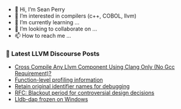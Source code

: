 - 👋 Hi, I’m Sean Perry
- 👀 I’m interested in compilers (c++, COBOL, llvm)
- 🌱 I’m currently learning ...
- 💞️ I’m looking to collaborate on ...
- 📫 How to reach me ...

<!---
s66perry/s66perry is a ✨ special ✨ repository because its `README.md` (this file) appears on your GitHub profile.
You can click the Preview link to take a look at your changes.
--->
### 📕 Latest LLVM Discourse Posts

<!-- DISCOURSE-LLVM:START -->
- [Cross Compile Any Llvm Component Using Clang Only &lpar;No Gcc Requirement&rpar;?](https://discourse.llvm.org/t/cross-compile-any-llvm-component-using-clang-only-no-gcc-requirement/80282?page=2#post_31)
- [Function-level profiling information](https://discourse.llvm.org/t/function-level-profiling-information/83530#post_3)
- [Retain original identifier names for debugging](https://discourse.llvm.org/t/retain-original-identifier-names-for-debugging/76417?page=3#post_52)
- [RFC: Blackout period for controversial design decisions](https://discourse.llvm.org/t/rfc-blackout-period-for-controversial-design-decisions/83670#post_4)
- [Lldb-dap frozen on Windows](https://discourse.llvm.org/t/lldb-dap-frozen-on-windows/83652#post_4)
<!-- DISCOURSE-LLVM:END -->
